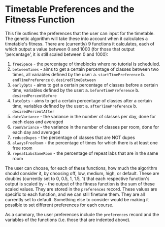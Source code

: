# Timetable Preferences and the Fitness Function
 This file outlines the preferences that the user can input for the timetable. The genetic algorithm will take these into account when it calculates a timetable's fitness.
 There are (currently) 9 functions it calculates, each of which output a value between 0 and 1000 (for those that output 'percentage', it is still scaled between 0 and 1000):
 
 1. `freeSpace` - the percentage of timeblocks where no tutorial is scheduled.
 2. `betweenTimes` - aims to get a certain percentage of classes between two times, all variables defined by the user:
     a. `startTimePreference`
     b. `endTimePreference`
     c. `desiredTimeBetween`
3. `earlyOpts` - aims to get a certain percentage of classes before a certain time, variables defined by the user:
     a. `beforeTimePreference`
     b. `desiredPercentBefore`
4. `lateOpts` - aims to get a certain percentage of classes after a certain time, variables defined by the user:
     a. `afterTimePreference`
     b. `desiredPercentAfter`
5. `dateVariance` - the variance in the number of classes per day, done for each class and averaged
6. `roomVariance` - the variance in the number of classes per room, done for each day and averaged
7. `reduceDupes` - the percentage of classes that are NOT dupes
8. `alwaysFreeRoom` - the percentage of times for which there is at least one free room
9. `repeatLabsSameRoom` - the percentage of repeat labs that are in the same room

The user can choose, for each of these functions, how much the algorithm should consider it, by choosing off, low, medium, high, or default.
These are doubles (currently set to 0, 0.5, 1, 1.5, 1) that each respective function's output is scaled by - the output of the fitness function is the sum of these scaled values.
They are stored in the `preferences` record.
These values are specific to each function, and we can still finetune them. They are all currently set to default.
Something else to consider would be making it possible to set different preferences for each course.

As a summary, the user preferences include the `preferences` record and the variables of the functions (i.e. those that are indented above).
